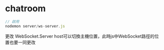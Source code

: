# chatroom

```js
// 啟用
nodemon server/ws-server.js
```

更改 WebSocket.Server host可以切換主機位置，此時js中WebSocket路徑的位置也要一同更改
